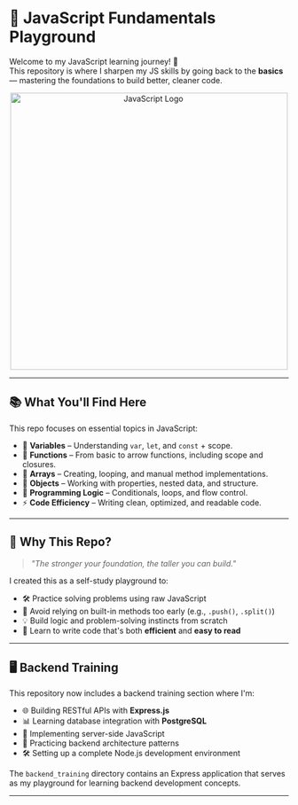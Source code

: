 # 🚀 JavaScript Fundamentals Playground

Welcome to my JavaScript learning journey! 🌱  
This repository is where I sharpen my JS skills by going back to the **basics** — mastering the foundations to build better, cleaner code.

<p align="center">
  <img src="https://upload.wikimedia.org/wikipedia/commons/6/6a/JavaScript-logo.png" alt="JavaScript Logo" width="500" />
</p>

---

## 📚 What You'll Find Here

This repo focuses on essential topics in JavaScript:

- 🧠 **Variables** – Understanding `var`, `let`, and `const` + scope.
- 🔧 **Functions** – From basic to arrow functions, including scope and closures.
- 🧮 **Arrays** – Creating, looping, and manual method implementations.
- 🧱 **Objects** – Working with properties, nested data, and structure.
- 🔄 **Programming Logic** – Conditionals, loops, and flow control.
- ⚡ **Code Efficiency** – Writing clean, optimized, and readable code.

---

## 🎯 Why This Repo?

> _"The stronger your foundation, the taller you can build."_

I created this as a self-study playground to:

- 🛠 Practice solving problems using raw JavaScript
- 📌 Avoid relying on built-in methods too early (e.g., `.push()`, `.split()`)
- 💡 Build logic and problem-solving instincts from scratch
- 🧼 Learn to write code that's both **efficient** and **easy to read**

---

## 🖥️ Backend Training

This repository now includes a backend training section where I'm:

- 🌐 Building RESTful APIs with **Express.js**
- 📊 Learning database integration with **PostgreSQL**
- 🔄 Implementing server-side JavaScript
- 🧪 Practicing backend architecture patterns
- 🛠️ Setting up a complete Node.js development environment

The `backend_training` directory contains an Express application that serves as my playground for learning backend development concepts.

---

